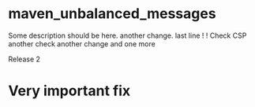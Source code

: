 # maven_unbalanced_messages

Some description should be here.
another change.
last line
!
!
Check CSP
another check
another
change
and one more


Release 2


# Very important fix
